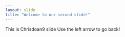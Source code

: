 ```yaml
---
layout: slide
title: "Welcome to our second slide!"
---
```

This is Chrisdoan9 slide
Use the left arrow to go back!